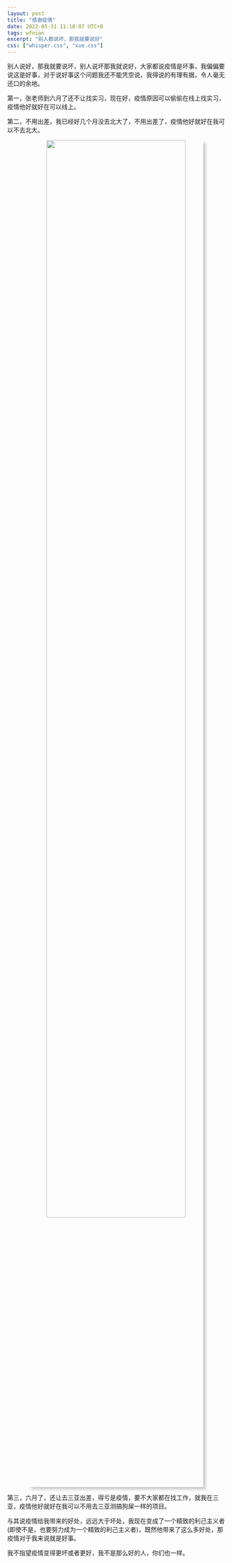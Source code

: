 ```yaml
---
layout: post
title: "感谢疫情"
date: 2022-05-31 11:18:07 UTC+8
tags: wfnian
excerpt: "别人都说坏，那我就要说好"
css: ["whisper.css", "xue.css"]
---
```



<p class="s-content">别人说好，那我就要说坏，别人说坏那我就说好，大家都说疫情是坏事，我偏偏要说这是好事，对于说好事这个问题我还不能凭空说，我得说的有理有据，令人毫无还口的余地。</p>
<p class="s-content">第一，张老师到六月了还不让找实习，现在好，疫情原因可以偷偷在线上找实习，疫情他好就好在可以线上。</p>
<p class="s-content">第二，不用出差，我已经好几个月没去北大了，不用出差了，疫情他好就好在我可以不去北大。</p>
<center>
    <img style=" width:80%;box-shadow: 6px 6px 6px #CCC;" 
    src="https://pic.imgdb.cn/item/629586b10947543129f07ff8.jpg">
</center>
<p class="s-content">第三，六月了，还让去三亚出差，得亏是疫情，要不大家都在找工作，就我在三亚，疫情他好就好在我可以不用去三亚测搞狗屎一样的项目。</p>
<p class="s-content">与其说疫情给我带来的好处，远远大于坏处，我现在变成了一个精致的利己主义者(即使不是，也要努力成为一个精致的利己主义者)，既然他带来了这么多好处，那疫情对于我来说就是好事。</p>
<p class="s-content">我不指望疫情变得更坏或者更好，我不是那么好的人，你们也一样。</p>